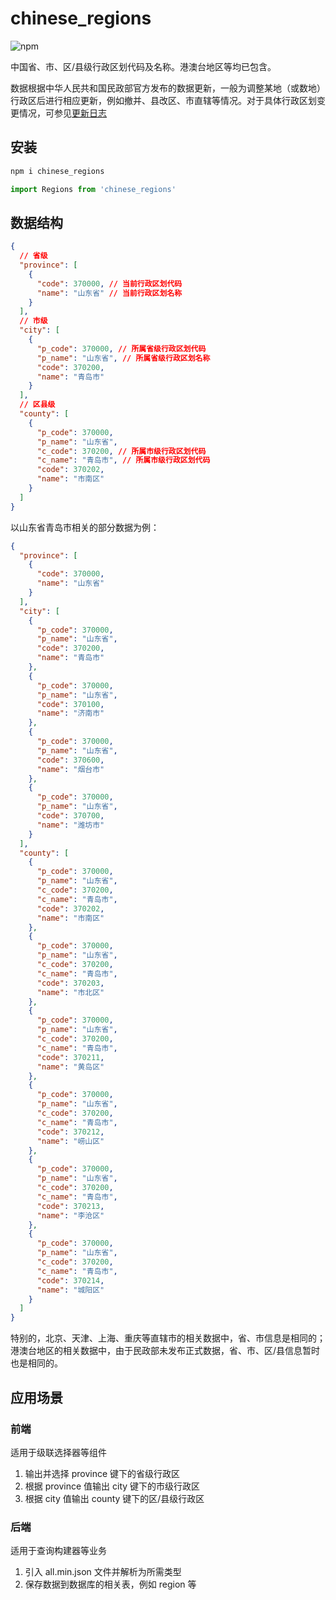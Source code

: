 # chinese_regions

![npm](https://img.shields.io/npm/v/chinese_regions)

中国省、市、区/县级行政区划代码及名称。港澳台地区等均已包含。

数据根据中华人民共和国民政部官方发布的数据更新，一般为调整某地（或数地）行政区后进行相应更新，例如撤并、县改区、市直辖等情况。对于具体行政区划变更情况，可参见[更新日志](./CHANGE_LOG.md)

## 安装

```JavaScript
npm i chinese_regions

import Regions from 'chinese_regions'
```

## 数据结构

```json
{
  // 省级
  "province": [
    {
      "code": 370000, // 当前行政区划代码
      "name": "山东省" // 当前行政区划名称
    }
  ],
  // 市级
  "city": [
    {
      "p_code": 370000, // 所属省级行政区划代码
      "p_name": "山东省", // 所属省级行政区划名称
      "code": 370200,
      "name": "青岛市"
    }
  ],
  // 区县级
  "county": [
    {
      "p_code": 370000,
      "p_name": "山东省",
      "c_code": 370200, // 所属市级行政区划代码
      "c_name": "青岛市", // 所属市级行政区划代码
      "code": 370202,
      "name": "市南区"
    }
  ]
}
```

以山东省青岛市相关的部分数据为例：

```json
{
  "province": [
    {
      "code": 370000,
      "name": "山东省"
    }
  ],
  "city": [
    {
      "p_code": 370000,
      "p_name": "山东省",
      "code": 370200,
      "name": "青岛市"
    },
    {
      "p_code": 370000,
      "p_name": "山东省",
      "code": 370100,
      "name": "济南市"
    },
    {
      "p_code": 370000,
      "p_name": "山东省",
      "code": 370600,
      "name": "烟台市"
    },
    {
      "p_code": 370000,
      "p_name": "山东省",
      "code": 370700,
      "name": "潍坊市"
    }
  ],
  "county": [
    {
      "p_code": 370000,
      "p_name": "山东省",
      "c_code": 370200,
      "c_name": "青岛市",
      "code": 370202,
      "name": "市南区"
    },
    {
      "p_code": 370000,
      "p_name": "山东省",
      "c_code": 370200,
      "c_name": "青岛市",
      "code": 370203,
      "name": "市北区"
    },
    {
      "p_code": 370000,
      "p_name": "山东省",
      "c_code": 370200,
      "c_name": "青岛市",
      "code": 370211,
      "name": "黄岛区"
    },
    {
      "p_code": 370000,
      "p_name": "山东省",
      "c_code": 370200,
      "c_name": "青岛市",
      "code": 370212,
      "name": "崂山区"
    },
    {
      "p_code": 370000,
      "p_name": "山东省",
      "c_code": 370200,
      "c_name": "青岛市",
      "code": 370213,
      "name": "李沧区"
    },
    {
      "p_code": 370000,
      "p_name": "山东省",
      "c_code": 370200,
      "c_name": "青岛市",
      "code": 370214,
      "name": "城阳区"
    }
  ]
}
```

特别的，北京、天津、上海、重庆等直辖市的相关数据中，省、市信息是相同的；港澳台地区的相关数据中，由于民政部未发布正式数据，省、市、区/县信息暂时也是相同的。

## 应用场景

### 前端

适用于级联选择器等组件

1. 输出并选择 province 键下的省级行政区
2. 根据 province 值输出 city 键下的市级行政区
3. 根据 city 值输出 county 键下的区/县级行政区

### 后端

适用于查询构建器等业务

1. 引入 all.min.json 文件并解析为所需类型
2. 保存数据到数据库的相关表，例如 region 等
